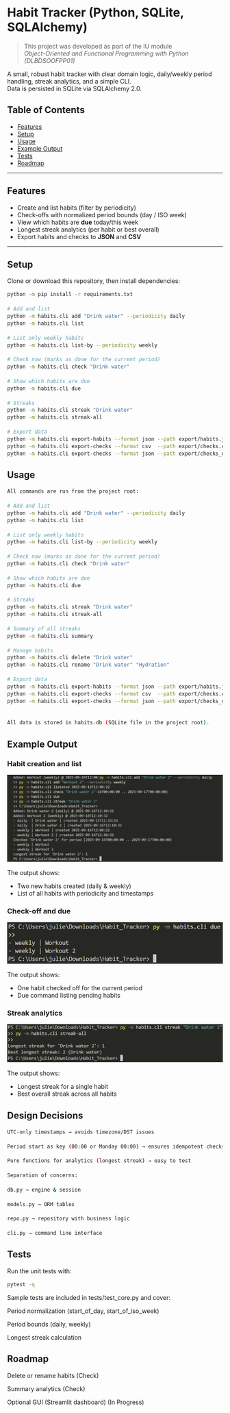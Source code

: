 # Habit Tracker (Python, SQLite, SQLAlchemy)

> This project was developed as part of the IU module  
> *Object-Oriented and Functional Programming with Python (DLBDSOOFPP01)*

A small, robust habit tracker with clear domain logic, daily/weekly period handling, streak analytics, and a simple CLI.  
Data is persisted in SQLite via SQLAlchemy 2.0.

## Table of Contents
- [Features](#features)
- [Setup](#setup)
- [Usage](#usage)
- [Example Output](#example-output)
- [Tests](#tests)
- [Roadmap](#roadmap)


---

## Features
- Create and list habits (filter by periodicity)
- Check-offs with normalized period bounds (day / ISO week)
- View which habits are **due** today/this week
- Longest streak analytics (per habit or best overall)
- Export habits and checks to **JSON** and **CSV**

---

## Setup
Clone or download this repository, then install dependencies:

```bash
python -m pip install -r requirements.txt

# Add and list
python -m habits.cli add "Drink water" --periodicity daily
python -m habits.cli list

# List only weekly habits
python -m habits.cli list-by --periodicity weekly

# Check now (marks as done for the current period)
python -m habits.cli check "Drink water"

# Show which habits are due
python -m habits.cli due

# Streaks
python -m habits.cli streak "Drink water"
python -m habits.cli streak-all

# Export data
python -m habits.cli export-habits --format json --path export/habits.json
python -m habits.cli export-checks --format csv  --path export/checks.csv
python -m habits.cli export-checks --format json --path export/checks_drink.json --name "Drink water"
```

## Usage
```bash
All commands are run from the project root:

# Add and list
python -m habits.cli add "Drink water" --periodicity daily
python -m habits.cli list

# List only weekly habits
python -m habits.cli list-by --periodicity weekly

# Check now (marks as done for the current period)
python -m habits.cli check "Drink water"

# Show which habits are due
python -m habits.cli due

# Streaks
python -m habits.cli streak "Drink water"
python -m habits.cli streak-all

# Summary of all streaks
python -m habits.cli summary

# Manage habits
python -m habits.cli delete "Drink water"
python -m habits.cli rename "Drink water" "Hydration"

# Export data
python -m habits.cli export-habits --format json --path export/habits.json
python -m habits.cli export-checks --format csv  --path export/checks.csv
python -m habits.cli export-checks --format json --path export/checks_drink.json --name "Drink water"


All data is stored in habits.db (SQLite file in the project root).
```

## Example Output

### Habit creation and list
![CLI Screenshot](Images/python_ht.png)

The output shows:
- Two new habits created (daily & weekly)  
- List of all habits with periodicity and timestamps  

### Check-off and due
![CLI Screenshot](Images/python_ht3.png)

The output shows:
- One habit checked off for the current period  
- Due command listing pending habits

### Streak analytics
![CLI Screenshot](Images/python_ht2.png)

The output shows:
- Longest streak for a single habit  
- Best overall streak across all habits

  
## Design Decisions
```bash
UTC-only timestamps → avoids timezone/DST issues

Period start as key (00:00 or Monday 00:00) → ensures idempotent checks (UNIQUE(habit_id, period_start))

Pure functions for analytics (longest streak) → easy to test

Separation of concerns:

db.py → engine & session

models.py → ORM tables

repo.py → repository with business logic

cli.py → command line interface
```
## Tests

Run the unit tests with:
```bash
pytest -q
```

Sample tests are included in tests/test_core.py and cover:

Period normalization (start_of_day, start_of_iso_week)

Period bounds (daily, weekly)

Longest streak calculation

## Roadmap

Delete or rename habits (Check)

Summary analytics (Check)

Optional GUI (Streamlit dashboard) (In Progress)








